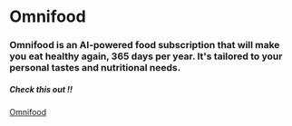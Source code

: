 # Omnifood

###  Omnifood is an AI-powered food subscription that will make you eat healthy again, 365 days per year. It's tailored to your personal tastes and nutritional needs.

##### Check this out !!
<a href="https://omnifood-tamil.netlify.app/" target="_blank">
    <p>Omnifood</p>
</a>

